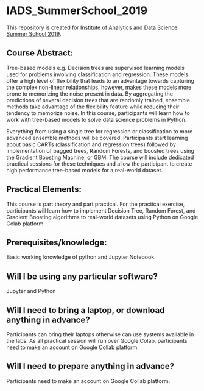 # IADS_SummerSchool_2019

This repository is created for [Institute of Analytics and Data Science Summer School 2019](https://www.iadssummerschool.com/events/analytics-and-data-science-summer-school).

## Course Abstract:
Tree-based models e.g. Decision trees are supervised learning models used for problems involving classification and regression. These models offer a high level of flexibility that leads to an advantage towards capturing the complex non-linear relationships, however, makes these models more prone to memorizing the noise present in data. By aggregating the predictions of several decision trees that are randomly trained, ensemble methods take advantage of the flexibility feature while reducing their tendency to memorize noise. In this course, participants will learn how to work with tree-based models to solve data science problems in Python.

Everything from using a single tree for regression or classification to more advanced ensemble methods will be covered. Participants start learning about basic CARTs (classification and regression trees) followed by implementation of bagged trees, Random Forests, and boosted trees using the Gradient Boosting Machine, or GBM. The course will include dedicated practical sessions for these techniques and allow the participant to create high performance tree-based models for a real-world dataset.

## Practical Elements:
This course is part theory and part practical. For the practical exercise, participants will learn how to implement Decision Tree, Random Forest, and Gradient Boosting algorithms to real-world datasets using Python on Google Colab platform.


## Prerequisites/knowledge:
Basic working knowledge of python and Jupyter Notebook.

## Will I be using any particular software?
Jupyter and Python

## Will I need to bring a laptop, or download anything in advance? 
Participants can bring their laptops otherwise can use systems available in the labs. As all practical session will run over Google Colab, participants need to make an account on Google Collab platform.

## Will I need to prepare anything in advance?
Participants need to make an account on Google Collab platform.

